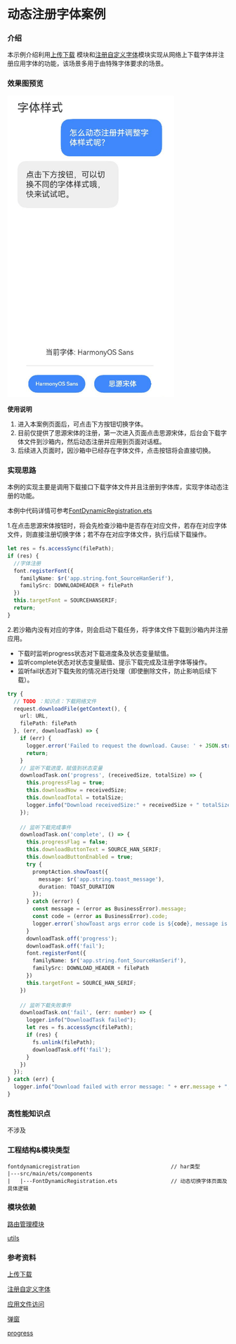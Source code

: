 # 动态注册字体案例

### 介绍

本示例介绍利用[上传下载](https://developer.huawei.com/consumer/cn/doc/harmonyos-references/js-apis-request-0000001774281338)
模块和[注册自定义字体](https://developer.huawei.com/consumer/cn/doc/harmonyos-references/js-apis-font-0000001821000745)模块实现从网络上下载字体并注册应用字体的功能，该场景多用于由特殊字体要求的场景。

### 效果图预览

<img src="../../product/entry/src/main/resources/base/media/font_registration.gif"/>


**使用说明**

1. 进入本案例页面后，可点击下方按钮切换字体。
2. 目前仅提供了思源宋体的注册，第一次进入页面点击思源宋体，后台会下载字体文件到沙箱内，然后动态注册并应用到页面对话框。
3. 后续进入页面时，因沙箱中已经存在字体文件，点击按钮将会直接切换。

### 实现思路

本例的实现主要是调用下载接口下载字体文件并且注册到字体库，实现字体动态注册的功能。

本例中代码详情可参考[FontDynamicRegistration.ets](src/main/ets/components/FontDynamicRegistration.ets)

1.在点击思源宋体按钮时，将会先检查沙箱中是否存在对应文件，若存在对应字体文件，则直接注册切换字体；若不存在对应字体文件，执行后续下载操作。
```typescript
let res = fs.accessSync(filePath);
if (res) {
  //字体注册
  font.registerFont({
    familyName: $r('app.string.font_SourceHanSerif'),
    familySrc: DOWNLOADHEADER + filePath
  })
  this.targetFont = SOURCEHANSERIF;
  return;
}
```

2.若沙箱内没有对应的字体，则会启动下载任务，将字体文件下载到沙箱内并注册应用。

- 下载时监听progress状态对下载进度条及状态变量赋值。
- 监听complete状态对状态变量赋值、提示下载完成及注册字体等操作。
- 监听fail状态对下载失败的情况进行处理（即使删除文件，防止影响后续下载）。
```typescript
try {
  // TODO ：知识点：下载网络文件
  request.downloadFile(getContext(), {
    url: URL,
    filePath: filePath
  }, (err, downloadTask) => {
    if (err) {
      logger.error('Failed to request the download. Cause: ' + JSON.stringify(err));
      return;
    }
    // 监听下载进度，赋值到状态变量
    downloadTask.on('progress', (receivedSize, totalSize) => {
      this.progressFlag = true;
      this.downloadNow = receivedSize;
      this.downloadTotal = totalSize;
      logger.info("Download receivedSize:" + receivedSize + " totalSize:" + totalSize);
    });

    // 监听下载完成事件
    downloadTask.on('complete', () => {
      this.progressFlag = false;
      this.downloadButtonText = SOURCE_HAN_SERIF;
      this.downloadButtonEnabled = true;
      try {
        promptAction.showToast({
          message: $r('app.string.toast_message'),
          duration: TOAST_DURATION
        });
      } catch (error) {
        const message = (error as BusinessError).message;
        const code = (error as BusinessError).code;
        logger.error(`showToast args error code is ${code}, message is ${message}`);
      }
      downloadTask.off('progress');
      downloadTask.off('fail');
      font.registerFont({
        familyName: $r('app.string.font_SourceHanSerif'),
        familySrc: DOWNLOAD_HEADER + filePath
      })
      this.targetFont = SOURCE_HAN_SERIF;
    })

    // 监听下载失败事件
    downloadTask.on('fail', (err: number) => {
      logger.info("DownloadTask failed");
      let res = fs.accessSync(filePath);
      if (res) {
        fs.unlink(filePath);
        downloadTask.off('fail');
      }
    })
  });
} catch (err) {
  logger.info("Download failed with error message: " + err.message + ", error code: " + err.code);
}
```

### 高性能知识点

不涉及

### 工程结构&模块类型

```
fontdynamicregistration                             // har类型
|---src/main/ets/components
|   |---FontDynamicRegistration.ets                 // 动态切换字体页面及具体逻辑
```

### 模块依赖

[路由管理模块](../../feature/routermodule)

[utils](../../common/utils)

### 参考资料

[上传下载](https://developer.huawei.com/consumer/cn/doc/harmonyos-references/js-apis-request-0000001774281338)

[注册自定义字体](https://developer.huawei.com/consumer/cn/doc/harmonyos-references/js-apis-font-0000001821000745)

[应用文件访问](https://developer.huawei.com/consumer/cn/doc/harmonyos-guides/app-file-access-0000001821000037)

[弹窗](https://developer.huawei.com/consumer/cn/doc/harmonyos-references/js-apis-promptaction-0000001821000749)

[progress](https://developer.huawei.com/consumer/cn/doc/harmonyos-references/ts-basic-components-progress-0000001820880889)